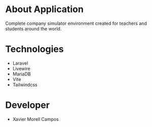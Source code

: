 # About Application

Complete company simulator environment created for teachers and students around the world. 

# Technologies

- Laravel
- Livewire
- MariaDB
- Vite
- Tailwindcss

# Developer

- Xavier Morell Campos